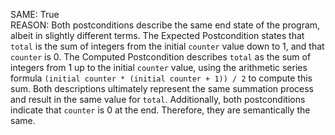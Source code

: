 SAME: True  
REASON: Both postconditions describe the same end state of the program, albeit in slightly different terms. The Expected Postcondition states that `total` is the sum of integers from the initial `counter` value down to 1, and that `counter` is 0. The Computed Postcondition describes `total` as the sum of integers from 1 up to the initial `counter` value, using the arithmetic series formula `(initial counter * (initial counter + 1)) / 2` to compute this sum. Both descriptions ultimately represent the same summation process and result in the same value for `total`. Additionally, both postconditions indicate that `counter` is 0 at the end. Therefore, they are semantically the same.